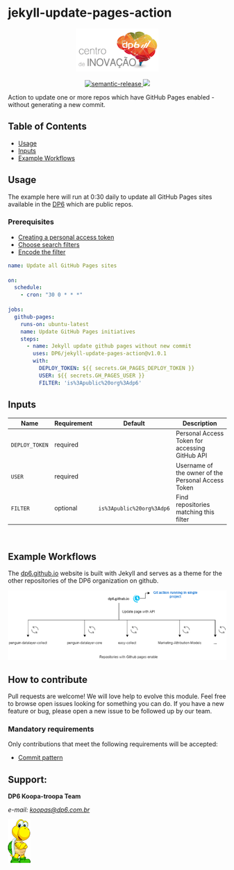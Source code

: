 # jekyll-update-pages-action

<div align="center">
  <img src="https://raw.githubusercontent.com/DP6/templates-centro-de-inovacoes/main/public/images/centro_de_inovacao_dp6.png" height="100px" />
</div>

<p align="center">
  <a href="#badge">
    <img alt="semantic-release" src="https://img.shields.io/badge/%20%20%F0%9F%93%A6%F0%9F%9A%80-semantic--release-e10079.svg">
  </a>
  <a href="https://www.codacy.com/gh/DP6/jekyll-update-pages-action/dashboard?utm_source=github.com&amp;utm_medium=referral&amp;utm_content=DP6/jekyll-update-pages-action&amp;utm_campaign=Badge_Grade">
    <img src="https://app.codacy.com/project/badge/Grade/1a3f49bd2ffe4be29af8dec3cef0f5ef"/>
  </a>
</p>

Action to update one or more repos which have GitHub Pages enabled - without generating a new commit.

## Table of Contents

* [Usage](#usage)
* [Inputs](#inputs)
* [Example Workflows](#example-workflows)

## Usage

The example here will run at 0:30 daily to update all GitHub Pages sites available in the [DP6](https://github.com/DP6) which are public repos.

### Prerequisites

* [Creating a personal access token](https://docs.github.com/en/github/authenticating-to-github/creating-a-personal-access-token)
* [Choose search filters](https://docs.github.com/en/rest/reference/search#search-repositories)
* [Encode the filter](https://www.url-encode-decode.com/)

```yaml
name: Update all GitHub Pages sites

on:
  schedule:
    - cron: "30 0 * * *"

jobs:
  github-pages:
    runs-on: ubuntu-latest
    name: Update GitHub Pages initiatives
    steps:
      - name: Jekyll update github pages without new commit
        uses: DP6/jekyll-update-pages-action@v1.0.1
        with:
          DEPLOY_TOKEN: ${{ secrets.GH_PAGES_DEPLOY_TOKEN }}
          USER: ${{ secrets.GH_PAGES_USER }}
          FILTER: 'is%3Apublic%20org%3Adp6'
```

## Inputs

| Name           | Requirement | Default                   | Description                                        |
| -------------- | ----------- | ------------------------- | -------------------------------------------------- |
| `DEPLOY_TOKEN` | required    |                           | Personal Access Token for accessing GitHub API     |
| `USER`         | required    |                           | Username of the owner of the Personal Access Token |
| `FILTER`       | optional    | `is%3Apublic%20org%3Adp6` | Find repositories matching this filter             |

<br/>

## Example Workflows

The [dp6.github.io](https://dp6.github.io?utm_medium=README&utm_source=github&utm_campaign=gitacion) website is built with Jekyll and serves as a theme for the other repositories of the DP6 organization on github.

<img alt="Architecture dp6.github.io" src="https://github.com/DP6/templates-centro-de-inovacoes/raw/main/public/images/dp6-gh-pages-architecture.png"></img>

## How to contribute

Pull requests are welcome! We will love help to evolve this module. Feel free to browse open issues looking for something you can do. If you have a new feature or bug, please open a new issue to be followed up by our team.

### Mandatory requirements

Only contributions that meet the following requirements will be accepted:

- [Commit pattern](https://www.conventionalcommits.org/en/v1.0.0/)

## Support:

**DP6 Koopa-troopa Team**

_e-mail: <koopas@dp6.com.br>_

<img src="https://raw.githubusercontent.com/DP6/templates-centro-de-inovacoes/main/public/images/koopa.png" height="100" />
